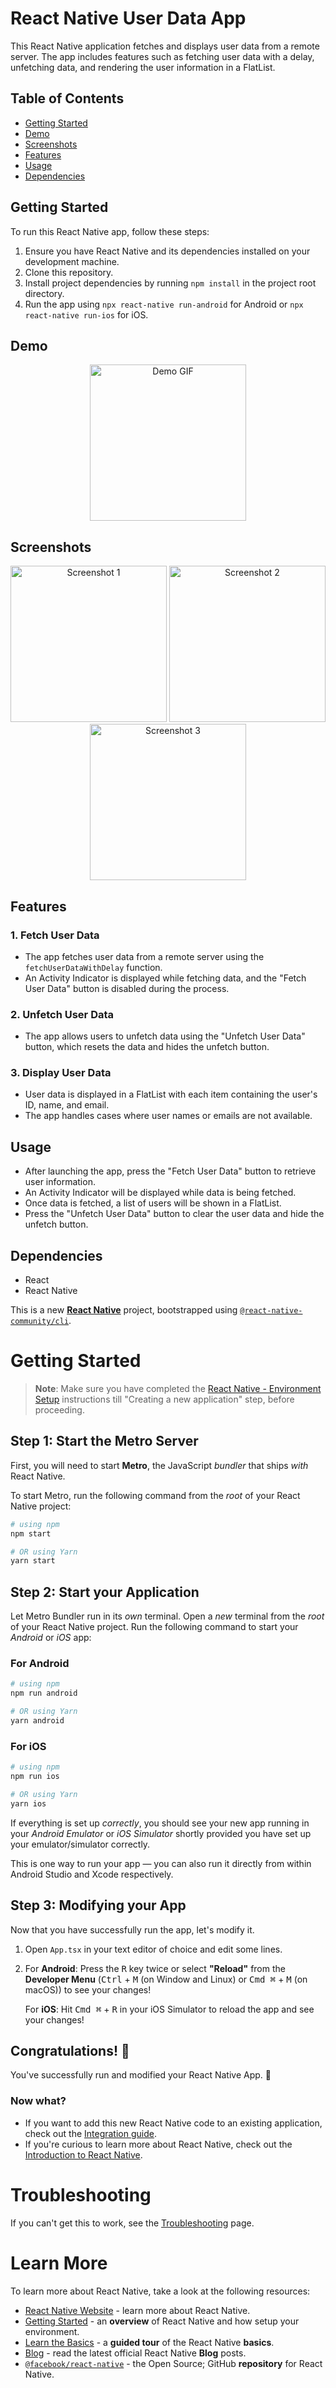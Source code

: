 # React Native User Data App

This React Native application fetches and displays user data from a remote server. The app includes features such as fetching user data with a delay, unfetching data, and rendering the user information in a FlatList.

## Table of Contents

- [Getting Started](#getting-started)
- [Demo](#demo)
- [Screenshots](#screenshots)
- [Features](#features)
- [Usage](#usage)
- [Dependencies](#dependencies)

## Getting Started

To run this React Native app, follow these steps:

1. Ensure you have React Native and its dependencies installed on your development machine.
2. Clone this repository.
3. Install project dependencies by running `npm install` in the project root directory.
4. Run the app using `npx react-native run-android` for Android or `npx react-native run-ios` for iOS.

## Demo

<p align="center">
  <img src="./assets/demo.gif" width="250" alt="Demo GIF">
</p>

## Screenshots

<p align="center">
  <img src="./assets/screenshot1.png" width="250" alt="Screenshot 1">
  <img src="./assets/screenshot2.png" width="250" alt="Screenshot 2">
  <img src="./assets/screenshot3.png" width="250" alt="Screenshot 3">
</p>

## Features

### 1. Fetch User Data

- The app fetches user data from a remote server using the `fetchUserDataWithDelay` function.
- An Activity Indicator is displayed while fetching data, and the "Fetch User Data" button is disabled during the process.

### 2. Unfetch User Data

- The app allows users to unfetch data using the "Unfetch User Data" button, which resets the data and hides the unfetch button.

### 3. Display User Data

- User data is displayed in a FlatList with each item containing the user's ID, name, and email.
- The app handles cases where user names or emails are not available.

## Usage

- After launching the app, press the "Fetch User Data" button to retrieve user information.
- An Activity Indicator will be displayed while data is being fetched.
- Once data is fetched, a list of users will be shown in a FlatList.
- Press the "Unfetch User Data" button to clear the user data and hide the unfetch button.

## Dependencies

- React
- React Native


This is a new [**React Native**](https://reactnative.dev) project, bootstrapped using [`@react-native-community/cli`](https://github.com/react-native-community/cli).

# Getting Started

>**Note**: Make sure you have completed the [React Native - Environment Setup](https://reactnative.dev/docs/environment-setup) instructions till "Creating a new application" step, before proceeding.

## Step 1: Start the Metro Server

First, you will need to start **Metro**, the JavaScript _bundler_ that ships _with_ React Native.

To start Metro, run the following command from the _root_ of your React Native project:

```bash
# using npm
npm start

# OR using Yarn
yarn start
```

## Step 2: Start your Application

Let Metro Bundler run in its _own_ terminal. Open a _new_ terminal from the _root_ of your React Native project. Run the following command to start your _Android_ or _iOS_ app:

### For Android

```bash
# using npm
npm run android

# OR using Yarn
yarn android
```

### For iOS

```bash
# using npm
npm run ios

# OR using Yarn
yarn ios
```

If everything is set up _correctly_, you should see your new app running in your _Android Emulator_ or _iOS Simulator_ shortly provided you have set up your emulator/simulator correctly.

This is one way to run your app — you can also run it directly from within Android Studio and Xcode respectively.

## Step 3: Modifying your App

Now that you have successfully run the app, let's modify it.

1. Open `App.tsx` in your text editor of choice and edit some lines.
2. For **Android**: Press the <kbd>R</kbd> key twice or select **"Reload"** from the **Developer Menu** (<kbd>Ctrl</kbd> + <kbd>M</kbd> (on Window and Linux) or <kbd>Cmd ⌘</kbd> + <kbd>M</kbd> (on macOS)) to see your changes!

   For **iOS**: Hit <kbd>Cmd ⌘</kbd> + <kbd>R</kbd> in your iOS Simulator to reload the app and see your changes!

## Congratulations! :tada:

You've successfully run and modified your React Native App. :partying_face:

### Now what?

- If you want to add this new React Native code to an existing application, check out the [Integration guide](https://reactnative.dev/docs/integration-with-existing-apps).
- If you're curious to learn more about React Native, check out the [Introduction to React Native](https://reactnative.dev/docs/getting-started).

# Troubleshooting

If you can't get this to work, see the [Troubleshooting](https://reactnative.dev/docs/troubleshooting) page.

# Learn More

To learn more about React Native, take a look at the following resources:

- [React Native Website](https://reactnative.dev) - learn more about React Native.
- [Getting Started](https://reactnative.dev/docs/environment-setup) - an **overview** of React Native and how setup your environment.
- [Learn the Basics](https://reactnative.dev/docs/getting-started) - a **guided tour** of the React Native **basics**.
- [Blog](https://reactnative.dev/blog) - read the latest official React Native **Blog** posts.
- [`@facebook/react-native`](https://github.com/facebook/react-native) - the Open Source; GitHub **repository** for React Native.
